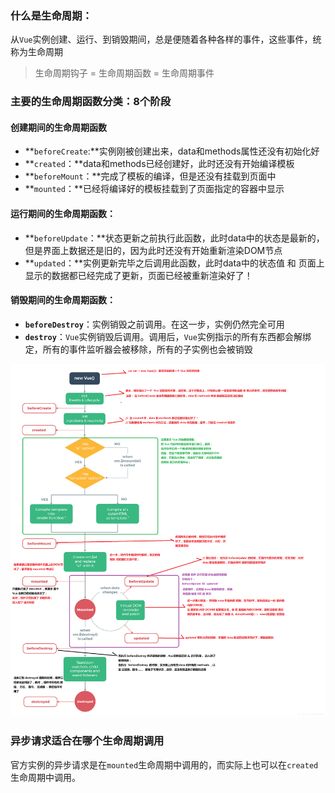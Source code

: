 ### 什么是生命周期：
从`Vue`实例创建、运行、到销毁期间，总是便随着各种各样的事件，这些事件，统称为生命周期

> 生命周期钩子 = 生命周期函数 = 生命周期事件

### 主要的生命周期函数分类：8个阶段
#### 创建期间的生命周期函数
   - **`beforeCreate`:**实例刚被创建出来，data和methods属性还没有初始化好
   - **`created`：**data和methods已经创建好，此时还没有开始编译模板
   - **`beforeMount`：**完成了模板的编译，但是还没有挂载到页面中
   - **`mounted`：**已经将编译好的模板挂载到了页面指定的容器中显示

#### 运行期间的生命周期函数：
   - **`beforeUpdate`：**状态更新之前执行此函数，此时data中的状态是最新的，但是界面上数据还是旧的，因为此时还没有开始重新渲染DOM节点
   -  **`updated`：**实例更新完毕之后调用此函数，此时data中的状态值 和 页面上显示的数据都已经完成了更新，页面已经被重新渲染好了！
#### 销毁期间的生命周期函数：

   - **`beforeDestroy`**：实例销毁之前调用。在这一步，实例仍然完全可用
   - **`destroy`**：`Vue`实例销毁后调用。调用后，`Vue`实例指示的所有东西都会解绑定，所有的事件监听器会被移除，所有的子实例也会被销毁

![img](images/16c498ca0e16ac26)

### 异步请求适合在哪个生命周期调用

官方实例的异步请求是在`mounted`生命周期中调用的，而实际上也可以在`created`生命周期中调用。